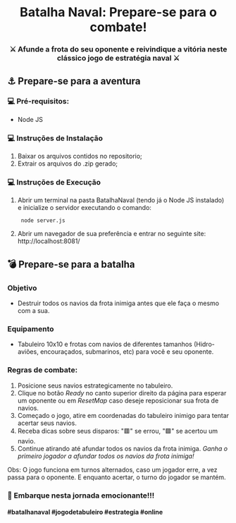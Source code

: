 <h1 align="center"> 
	Batalha Naval: Prepare-se para o combate!
</h1>
<h3 align="center">⚔️ Afunde a frota do seu oponente e reivindique a vitória neste clássico jogo de estratégia naval ⚔️</h3>

## ⚓ Prepare-se para a aventura

### 💻 Pré-requisitos:
 - Node JS

### 💻 Instruções de Instalação
1. Baixar os arquivos contidos no repositorio;
2. Extrair os arquivos do .zip gerado;

### 💻 Instruções de Execução
1. Abrir um terminal na pasta BatalhaNaval (tendo já o Node JS instalado) e inicialize o servidor executando o comando:
    ```
     node server.js 
    ```
2. Abrir um navegador de sua preferência e entrar no seguinte site: http://localhost:8081/

## 💣 Prepare-se para a batalha

### Objetivo 
- Destruir todos os navios da frota inimiga antes que ele faça o mesmo com a sua.
### Equipamento 
- Tabuleiro 10x10 e frotas com navios de diferentes tamanhos (Hidro-aviões, encouraçados, submarinos, etc) para você e seu oponente.

### Regras de combate:
1. Posicione seus navios estrategicamente no tabuleiro.
2. Clique no botão *Ready* no canto superior direito da página para esperar um oponente ou em *ResetMap* caso deseje reposicionar sua frota de navios.
3. Começado o jogo, atire em coordenadas do tabuleiro inimigo para tentar acertar seus navios.
4. Receba dicas sobre seus disparos: "🟥" se errou, "🟩" se acertou um navio.
4. Continue atirando até afundar todos os navios da frota inimiga. *Ganha o primeiro jogador a afundar todos os navios da frota inimiga!*

Obs: O jogo funciona em turnos alternados, caso um jogador erre, a vez passa para o oponente. E enquanto acertar, o turno do jogador se mantém.

### 🚢 Embarque nesta jornada emocionante!!!

#### #batalhanaval #jogodetabuleiro #estrategia #online
